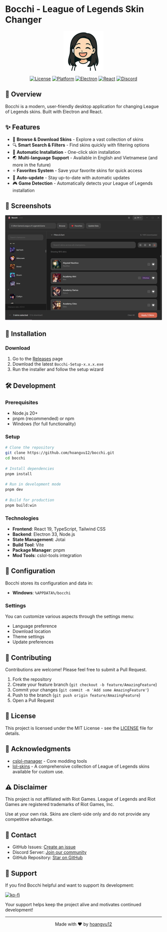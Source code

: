 # Bocchi - League of Legends Skin Changer

<div align="center">
  <img src="./build/logo.png" alt="Bocchi Logo" width="128" height="128">
  
  [![License](https://img.shields.io/badge/license-MIT-blue.svg)](LICENSE)
  [![Platform](https://img.shields.io/badge/platform-Windows-brightgreen.svg)](https://github.com/hoangvu12/bocchi/releases)
  [![Electron](https://img.shields.io/badge/electron-33.x-blue.svg)](https://www.electronjs.org/)
  [![React](https://img.shields.io/badge/react-19.x-61dafb.svg)](https://react.dev/)
  [![Discord](https://img.shields.io/discord/1234567890?color=5865F2&logo=discord&logoColor=white)](https://discord.gg/frXDBTe4FW)
</div>

## 📖 Overview

Bocchi is a modern, user-friendly desktop application for changing League of Legends skins. Built with Electron and React.

## ✨ Features

- 🎨 **Browse & Download Skins** - Explore a vast collection of skins
- 🔍 **Smart Search & Filters** - Find skins quickly with filtering options
- 💾 **Automatic Installation** - One-click skin installation
- 🌏 **Multi-language Support** - Available in English and Vietnamese (and more in the future)
- ⭐ **Favorites System** - Save your favorite skins for quick access
- 🔄 **Auto-update** - Stay up-to-date with automatic updates
- 🎮 **Game Detection** - Automatically detects your League of Legends installation

## 📸 Screenshots

![Main Interface](./screenshots/main-interface.png)

## 🚀 Installation

### Download

1. Go to the [Releases](https://github.com/hoangvu12/bocchi/releases) page
2. Download the latest `Bocchi-Setup-x.x.x.exe`
3. Run the installer and follow the setup wizard

## 🛠️ Development

### Prerequisites

- Node.js 20+
- pnpm (recommended) or npm
- Windows (for full functionality)

### Setup

```bash
# Clone the repository
git clone https://github.com/hoangvu12/bocchi.git
cd bocchi

# Install dependencies
pnpm install

# Run in development mode
pnpm dev

# Build for production
pnpm build:win
```

### Technologies

- **Frontend**: React 19, TypeScript, Tailwind CSS
- **Backend**: Electron 33, Node.js
- **State Management**: Jotai
- **Build Tool**: Vite
- **Package Manager**: pnpm
- **Mod Tools**: cslol-tools integration

## 🔧 Configuration

Bocchi stores its configuration and data in:

- **Windows**: `%APPDATA%/bocchi`

### Settings

You can customize various aspects through the settings menu:

- Language preference
- Download location
- Theme settings
- Update preferences

## 🤝 Contributing

Contributions are welcome! Please feel free to submit a Pull Request.

1. Fork the repository
2. Create your feature branch (`git checkout -b feature/AmazingFeature`)
3. Commit your changes (`git commit -m 'Add some AmazingFeature'`)
4. Push to the branch (`git push origin feature/AmazingFeature`)
5. Open a Pull Request

## 📝 License

This project is licensed under the MIT License - see the [LICENSE](LICENSE) file for details.

## 🙏 Acknowledgments

- [cslol-manager](https://github.com/LeagueToolkit/cslol-manager/) - Core modding tools
- [lol-skins](https://github.com/darkseal-org/lol-skins) - A comprehensive collection of League of Legends skins available for custom use.

## ⚠️ Disclaimer

This project is not affiliated with Riot Games. League of Legends and Riot Games are registered trademarks of Riot Games, Inc.

Use at your own risk. Skins are client-side only and do not provide any competitive advantage.

## 📧 Contact

- GitHub Issues: [Create an issue](https://github.com/hoangvu12/bocchi/issues)
- Discord Server: [Join our community](https://discord.gg/frXDBTe4FW)
- GitHub Repository: [Star on GitHub](https://github.com/hoangvu12/bocchi)

## 💝 Support

If you find Bocchi helpful and want to support its development:

[![ko-fi](https://ko-fi.com/img/githubbutton_sm.svg)](https://ko-fi.com/hoangvu12)

Your support helps keep the project alive and motivates continued development!

---

<div align="center">
  Made with ❤️ by <a href="https://github.com/hoangvu12">hoangvu12</a>
</div>

